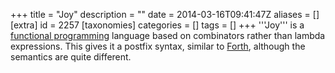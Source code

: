 +++
title = "Joy"
description = ""
date = 2014-03-16T09:41:47Z
aliases = []
[extra]
id = 2257
[taxonomies]
categories = []
tags = []
+++
'''Joy''' is a [functional programming](https://rosettacode.org/wiki/functional_programming) language based on combinators rather than lambda expressions. This gives it a postfix syntax, similar to [Forth](https://rosettacode.org/wiki/Forth), although the semantics are quite different.
